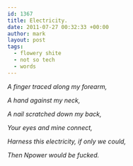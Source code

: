 ```yaml
---
id: 1367
title: Electricity.
date: 2011-07-27 00:32:33 +00:00
author: mark
layout: post
tags:
  - flowery shite
  - not so tech
  - words
---
```

_A finger traced along my forearm,_
  
 _A hand against my neck,_
  
 _A nail scratched down my back,_
  
 _Your eyes and mine connect,_
  
 _Harness this electricity, if only we could,_
  
_Then Npower would be fucked._

&nbsp;